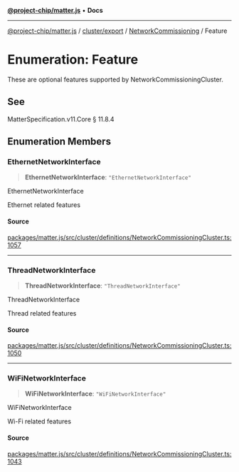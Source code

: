 [**@project-chip/matter.js**](../../../../../README.md) • **Docs**

***

[@project-chip/matter.js](../../../../../modules.md) / [cluster/export](../../../README.md) / [NetworkCommissioning](../README.md) / Feature

# Enumeration: Feature

These are optional features supported by NetworkCommissioningCluster.

## See

MatterSpecification.v11.Core § 11.8.4

## Enumeration Members

### EthernetNetworkInterface

> **EthernetNetworkInterface**: `"EthernetNetworkInterface"`

EthernetNetworkInterface

Ethernet related features

#### Source

[packages/matter.js/src/cluster/definitions/NetworkCommissioningCluster.ts:1057](https://github.com/project-chip/matter.js/blob/7a8cbb56b87d4ccf34bec5a9a95ab40a1711324f/packages/matter.js/src/cluster/definitions/NetworkCommissioningCluster.ts#L1057)

***

### ThreadNetworkInterface

> **ThreadNetworkInterface**: `"ThreadNetworkInterface"`

ThreadNetworkInterface

Thread related features

#### Source

[packages/matter.js/src/cluster/definitions/NetworkCommissioningCluster.ts:1050](https://github.com/project-chip/matter.js/blob/7a8cbb56b87d4ccf34bec5a9a95ab40a1711324f/packages/matter.js/src/cluster/definitions/NetworkCommissioningCluster.ts#L1050)

***

### WiFiNetworkInterface

> **WiFiNetworkInterface**: `"WiFiNetworkInterface"`

WiFiNetworkInterface

Wi-Fi related features

#### Source

[packages/matter.js/src/cluster/definitions/NetworkCommissioningCluster.ts:1043](https://github.com/project-chip/matter.js/blob/7a8cbb56b87d4ccf34bec5a9a95ab40a1711324f/packages/matter.js/src/cluster/definitions/NetworkCommissioningCluster.ts#L1043)
